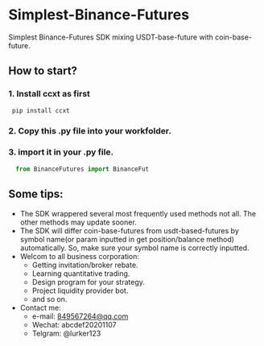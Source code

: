 # Simplest-Binance-Futures
Simplest Binance-Futures SDK mixing USDT-base-future with coin-base-future.

## How to start?
### 1. Install ccxt as first
``` Shell
 pip install ccxt 
```
### 2. Copy this .py file into your workfolder.

### 3. import it in your .py file.
``` Python
  from BinanceFutures import BinanceFut
```


## Some tips:
- The SDK wrappered several most frequently used methods not all. The other methods may update sooner.
- The SDK will differ coin-base-futures from usdt-based-futures by symbol name(or param inputted in get position/balance method) automatically. So, make sure your symbol name is correctly inputted.
- Welcom to all business corporation: 
  - Getting invitation/broker rebate. 
  - Learning quantitative trading. 
  - Design program for your strategy. 
  - Project liquidity provider bot.
  - and so on.
- Contact me: 
  - e-mail: 849567264@qq.com
  - Wechat: abcdef20201107
  - Telgram: @lurker123
